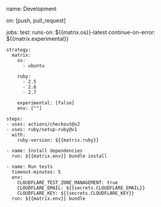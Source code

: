 name: Development

on: [push, pull_request]

jobs:
  test:
    runs-on: ${{matrix.os}}-latest
    continue-on-error: ${{matrix.experimental}}
    
    strategy:
      matrix:
        os:
          - ubuntu
        
        ruby:
          - 2.5
          - 2.6
          - 2.7
        
        experimental: [false]
        env: [""]
    
    steps:
    - uses: actions/checkout@v2
    - uses: ruby/setup-ruby@v1
      with:
        ruby-version: ${{matrix.ruby}}
    
    - name: Install dependencies
      run: ${{matrix.env}} bundle install
    
    - name: Run tests
      timeout-minutes: 5
      env:
        CLOUDFLARE_TEST_ZONE_MANAGEMENT: true
        CLOUDFLARE_EMAIL: ${{secrets.CLOUDFLARE_EMAIL}}
        CLOUDFLARE_KEY: ${{secrets.CLOUDFLARE_KEY}}
      run: ${{matrix.env}} bundle 
